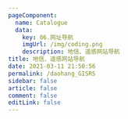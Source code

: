 ```yaml
---
pageComponent: 
  name: Catalogue
  data: 
    key: 06.网址导航
    imgUrl: /img/coding.png
    description: 地信、遥感网站导航
title: 地信、遥感网站导航
date: 2021-03-11 21:50:56
permalink: /daohang_GISRS
sidebar: false
article: false
comment: false
editLink: false
---
```

